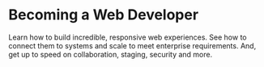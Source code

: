 # Becoming a Web Developer
Learn how to build incredible, responsive web experiences. See how to connect them to systems and scale to meet enterprise requirements. And, get up to speed on collaboration, staging, security and more.
